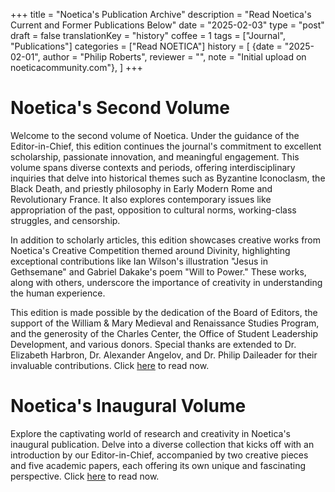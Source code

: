 +++
title = "Noetica's Publication Archive"
description = "Read Noetica's Current and Former Publications Below"
date = "2025-02-03"
type = "post"
draft = false
translationKey = "history"
coffee = 1
tags = ["Journal", "Publications"]
categories = ["Read NOETICA"]
history = [
  {date = "2025-02-01", author = "Philip Roberts", reviewer = "", note = "Initial upload on noeticacommunity.com"},
]
+++

# Noetica's Second Volume
Welcome to the second volume of Noetica. Under the guidance of the Editor-in-Chief, this edition continues the journal's commitment to excellent scholarship, passionate innovation, and meaningful engagement. This volume spans diverse contexts and periods, offering interdisciplinary inquiries that delve into historical themes such as Byzantine Iconoclasm, the Black Death, and priestly philosophy in Early Modern Rome and Revolutionary France. It also explores contemporary issues like appropriation of the past, opposition to cultural norms, working-class struggles, and censorship.

In addition to scholarly articles, this edition showcases creative works from Noetica's Creative Competition themed around Divinity, highlighting exceptional contributions like Ian Wilson's illustration "Jesus in Gethsemane" and Gabriel Dakake's poem "Will to Power." These works, along with others, underscore the importance of creativity in understanding the human experience.

This edition is made possible by the dedication of the Board of Editors, the support of the William & Mary Medieval and Renaissance Studies Program, and the generosity of the Charles Center, the Office of Student Leadership Development, and various donors. Special thanks are extended to Dr. Elizabeth Harbron, Dr. Alexander Angelov, and Dr. Philip Daileader for their invaluable contributions. Click [here](https://www.wm.edu/as/medren/noeticaresearchjournal/digital-issue/noetica-2-final-3.0.pdf) to read now.

# Noetica's Inaugural Volume

Explore the captivating world of research and creativity in Noetica's inaugural publication. Delve into a diverse collection that kicks off with an introduction by our Editor-in-Chief, accompanied by two creative pieces and five academic papers, each offering its own unique and fascinating perspective. Click [here](https://www.wm.edu/as/medren/noeticaresearchjournal/digital-issue/noetica-volume-1-2023.pdf) to read now.